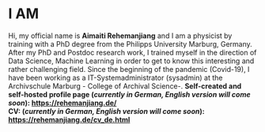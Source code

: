 
# I AM
Hi, my official name is **Aimaiti Rehemanjiang** and I am a physicist by training with a PhD degree from the Philipps University Marburg, Germany. After my PhD and Postdoc research work, I trained myself in the direction of Data Science, Machine Learning in order to get to know this interesting and rather challenging field. Since the beginning of the pandemic (Covid-19), I have been working as a IT-Systemadministrator (sysadmin) at the Archivschule Marburg - College of Archival Science-. 
**Self-created and self-hosted profile page (_currently in German, English version will come soon_): https://rehemanjiang.de/**  
**CV: (_currently in German, English version will come soon_): https://rehemanjiang.de/cv_de.html**

